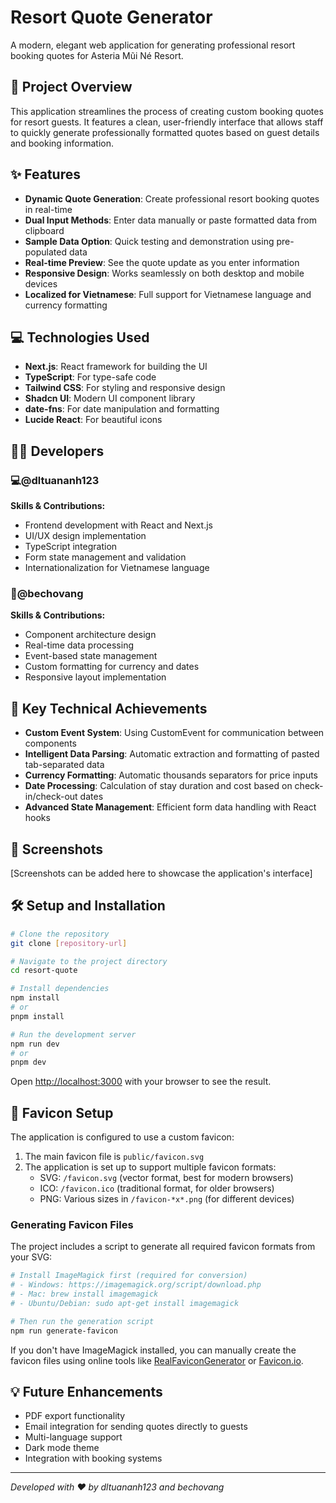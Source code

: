 # Resort Quote Generator

A modern, elegant web application for generating professional resort booking quotes for Asteria Mũi Né Resort.

## 🌟 Project Overview

This application streamlines the process of creating custom booking quotes for resort guests. It features a clean, user-friendly interface that allows staff to quickly generate professionally formatted quotes based on guest details and booking information.

## ✨ Features

- **Dynamic Quote Generation**: Create professional resort booking quotes in real-time
- **Dual Input Methods**: Enter data manually or paste formatted data from clipboard
- **Sample Data Option**: Quick testing and demonstration using pre-populated data
- **Real-time Preview**: See the quote update as you enter information
- **Responsive Design**: Works seamlessly on both desktop and mobile devices
- **Localized for Vietnamese**: Full support for Vietnamese language and currency formatting

## 💻 Technologies Used

- **Next.js**: React framework for building the UI
- **TypeScript**: For type-safe code
- **Tailwind CSS**: For styling and responsive design
- **Shadcn UI**: Modern UI component library
- **date-fns**: For date manipulation and formatting
- **Lucide React**: For beautiful icons

## 👨‍💻 Developers

### 💻@dltuananh123

**Skills & Contributions:**

- Frontend development with React and Next.js
- UI/UX design implementation
- TypeScript integration
- Form state management and validation
- Internationalization for Vietnamese language

### 🔢@bechovang

**Skills & Contributions:**

- Component architecture design
- Real-time data processing
- Event-based state management
- Custom formatting for currency and dates
- Responsive layout implementation

## 🚀 Key Technical Achievements

- **Custom Event System**: Using CustomEvent for communication between components
- **Intelligent Data Parsing**: Automatic extraction and formatting of pasted tab-separated data
- **Currency Formatting**: Automatic thousands separators for price inputs
- **Date Processing**: Calculation of stay duration and cost based on check-in/check-out dates
- **Advanced State Management**: Efficient form data handling with React hooks

## 📸 Screenshots

[Screenshots can be added here to showcase the application's interface]

## 🛠️ Setup and Installation

```bash
# Clone the repository
git clone [repository-url]

# Navigate to the project directory
cd resort-quote

# Install dependencies
npm install
# or
pnpm install

# Run the development server
npm run dev
# or
pnpm dev
```

Open [http://localhost:3000](http://localhost:3000) with your browser to see the result.

## 📐 Favicon Setup

The application is configured to use a custom favicon:

1. The main favicon file is `public/favicon.svg`
2. The application is set up to support multiple favicon formats:
   - SVG: `/favicon.svg` (vector format, best for modern browsers)
   - ICO: `/favicon.ico` (traditional format, for older browsers)
   - PNG: Various sizes in `/favicon-*x*.png` (for different devices)

### Generating Favicon Files

The project includes a script to generate all required favicon formats from your SVG:

```bash
# Install ImageMagick first (required for conversion)
# - Windows: https://imagemagick.org/script/download.php
# - Mac: brew install imagemagick
# - Ubuntu/Debian: sudo apt-get install imagemagick

# Then run the generation script
npm run generate-favicon
```

If you don't have ImageMagick installed, you can manually create the favicon files using online tools like [RealFaviconGenerator](https://realfavicongenerator.net/) or [Favicon.io](https://favicon.io/).

## 💡 Future Enhancements

- PDF export functionality
- Email integration for sending quotes directly to guests
- Multi-language support
- Dark mode theme
- Integration with booking systems

---

_Developed with ❤️ by dltuananh123 and bechovang_

